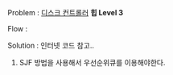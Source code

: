 Problem : [디스크 컨트롤러](https://programmers.co.kr/learn/courses/30/lessons/42627) **힙 Level 3**

Flow :


Solution : 인터넷 코드 참고..

1. SJF 방법을 사용해서 우선순위큐를 이용해야한다.
